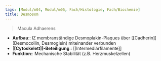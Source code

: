 ```yaml
---
tags: [Modul/m04, Modul/m05, Fach/Histologie, Fach/Biochemie]
title: Desmosom
---
```

> Macula Adhaerens
- **Aufbau**:: IZ membranständige Desmoplakin-Plaques über [[Cadherin]] (Desmocollin, Desmoglein) miteinander verbunden
- **[[Cytoskelett]]-Beteiligung**:: [[Intermediärfilamente]]
- **Funktion**:: Mechanische Stabilität (z.B. Herzmuskelzellen)